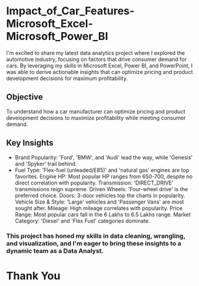 # Impact_of_Car_Features-Microsoft_Excel-Microsoft_Power_BI

I'm excited to share my latest data analytics project where I explored the automotive industry, focusing on factors that drive consumer demand for cars. By leveraging my skills in Microsoft Excel, Power BI, and PowerPoint, I was able to derive actionable insights that can optimize pricing and product development decisions for maximum profitability.

## Objective
To understand how a car manufacturer can optimize pricing and product development decisions to maximize profitability while meeting consumer demand.

## Key Insights
* Brand Popularity: 'Ford', 'BMW', and 'Audi' lead the way, while 'Genesis' and 'Spyker' trail behind.
* Fuel Type: 'Flex-fuel (unleaded/E85)' and 'natural gas' engines are top favorites.
Engine HP: Most popular HP ranges from 650-700, despite no direct correlation with popularity.
Transmission: 'DIRECT_DRIVE' transmissions reign supreme.
Driven Wheels: 'Four-wheel drive' is the preferred choice.
Doors: 3-door vehicles top the charts in popularity.
Vehicle Size & Style: 'Large' vehicles and 'Passenger Vans' are most sought after.
Mileage: High mileage correlates with popularity.
Price Range: Most popular cars fall in the 6 Lakhs to 6.5 Lakhs range.
Market Category: 'Diesel' and 'Flex Fuel' categories dominate.

### This project has honed my skills in data cleaning, wrangling, and visualization, and I'm eager to bring these insights to a dynamic team as a Data Analyst.
# Thank You
